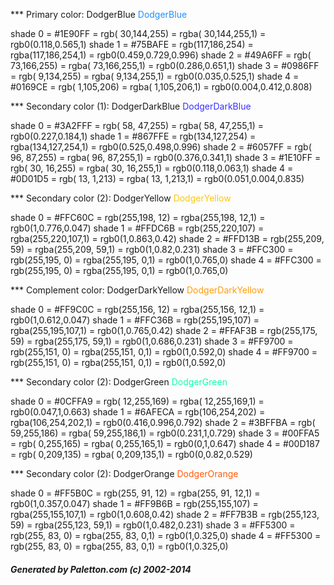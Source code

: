 *** Primary color: DodgerBlue
<span style="color:#1E90FF">DodgerBlue</span>

   shade 0 = #1E90FF = rgb( 30,144,255) = rgba( 30,144,255,1) = rgb0(0.118,0.565,1)
   shade 1 = #75BAFE = rgb(117,186,254) = rgba(117,186,254,1) = rgb0(0.459,0.729,0.996)
   shade 2 = #49A6FF = rgb( 73,166,255) = rgba( 73,166,255,1) = rgb0(0.286,0.651,1)
   shade 3 = #0986FF = rgb(  9,134,255) = rgba(  9,134,255,1) = rgb0(0.035,0.525,1)
   shade 4 = #0169CE = rgb(  1,105,206) = rgba(  1,105,206,1) = rgb0(0.004,0.412,0.808)

*** Secondary color (1): DodgerDarkBlue
<span style="color:#3A2FFF">DodgerDarkBlue</span>

   shade 0 = #3A2FFF = rgb( 58, 47,255) = rgba( 58, 47,255,1) = rgb0(0.227,0.184,1)
   shade 1 = #867FFE = rgb(134,127,254) = rgba(134,127,254,1) = rgb0(0.525,0.498,0.996)
   shade 2 = #6057FF = rgb( 96, 87,255) = rgba( 96, 87,255,1) = rgb0(0.376,0.341,1)
   shade 3 = #1E10FF = rgb( 30, 16,255) = rgba( 30, 16,255,1) = rgb0(0.118,0.063,1)
   shade 4 = #0D01D5 = rgb( 13,  1,213) = rgba( 13,  1,213,1) = rgb0(0.051,0.004,0.835)

*** Secondary color (2): DodgerYellow
<span style="color:#FFC60C">DodgerYellow</span>

   shade 0 = #FFC60C = rgb(255,198, 12) = rgba(255,198, 12,1) = rgb0(1,0.776,0.047)
   shade 1 = #FFDC6B = rgb(255,220,107) = rgba(255,220,107,1) = rgb0(1,0.863,0.42)
   shade 2 = #FFD13B = rgb(255,209, 59) = rgba(255,209, 59,1) = rgb0(1,0.82,0.231)
   shade 3 = #FFC300 = rgb(255,195,  0) = rgba(255,195,  0,1) = rgb0(1,0.765,0)
   shade 4 = #FFC300 = rgb(255,195,  0) = rgba(255,195,  0,1) = rgb0(1,0.765,0)

*** Complement color: DodgerDarkYellow
<span style="color:#FF9C0C">DodgerDarkYellow</span>

   shade 0 = #FF9C0C = rgb(255,156, 12) = rgba(255,156, 12,1) = rgb0(1,0.612,0.047)
   shade 1 = #FFC36B = rgb(255,195,107) = rgba(255,195,107,1) = rgb0(1,0.765,0.42)
   shade 2 = #FFAF3B = rgb(255,175, 59) = rgba(255,175, 59,1) = rgb0(1,0.686,0.231)
   shade 3 = #FF9700 = rgb(255,151,  0) = rgba(255,151,  0,1) = rgb0(1,0.592,0)
   shade 4 = #FF9700 = rgb(255,151,  0) = rgba(255,151,  0,1) = rgb0(1,0.592,0)

   *** Secondary color (2): DodgerGreen
<span style="color:#0CFFA9">DodgerGreen</span>

   shade 0 = #0CFFA9 = rgb( 12,255,169) = rgba( 12,255,169,1) = rgb0(0.047,1,0.663)
   shade 1 = #6AFECA = rgb(106,254,202) = rgba(106,254,202,1) = rgb0(0.416,0.996,0.792)
   shade 2 = #3BFFBA = rgb( 59,255,186) = rgba( 59,255,186,1) = rgb0(0.231,1,0.729)
   shade 3 = #00FFA5 = rgb(  0,255,165) = rgba(  0,255,165,1) = rgb0(0,1,0.647)
   shade 4 = #00D187 = rgb(  0,209,135) = rgba(  0,209,135,1) = rgb0(0,0.82,0.529)

*** Secondary color (2): DodgerOrange
<span style="color:#FF5B0C">DodgerOrange</span>

   shade 0 = #FF5B0C = rgb(255, 91, 12) = rgba(255, 91, 12,1) = rgb0(1,0.357,0.047)
   shade 1 = #FF9B6B = rgb(255,155,107) = rgba(255,155,107,1) = rgb0(1,0.608,0.42)
   shade 2 = #FF7B3B = rgb(255,123, 59) = rgba(255,123, 59,1) = rgb0(1,0.482,0.231)
   shade 3 = #FF5300 = rgb(255, 83,  0) = rgba(255, 83,  0,1) = rgb0(1,0.325,0)
   shade 4 = #FF5300 = rgb(255, 83,  0) = rgba(255, 83,  0,1) = rgb0(1,0.325,0)

#####  Generated by Paletton.com (c) 2002-2014
